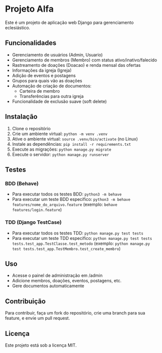# Projeto Alfa

Este é um projeto de aplicação web Django para gerenciamento eclesiástico.

## Funcionalidades

- Gerenciamento de usuários (Admin, Usuario)
- Gerenciamento de membros (Membro) com status ativo/inativo/falecido
- Rastreamento de doações (Doacao) e renda mensal das ofertas
- Informações da igreja (Igreja)
- Adição de eventos e postagens
- Grupos para quais vão as doações
- Automação de criação de documentos:
  - Carteira de membro
  - Transferências para outra igreja
- Funcionalidade de exclusão suave (soft delete)

## Instalação

1. Clone o repositório
2. Crie um ambiente virtual: `python -m venv .venv`
3. Ative o ambiente virtual: `source .venv/bin/activate` (no Linux)
4. Instale as dependências: `pip install -r requirements.txt`
5. Execute as migrações: `python manage.py migrate`
6. Execute o servidor: `python manage.py runserver`

## Testes

### BDD (Behave)
- Para executar todos os testes BDD: `python3 -m behave`
- Para executar um teste BDD específico: `python3 -m behave features/nome_do_arquivo.feature` (exemplo: `behave features/login.feature`)

### TDD (Django TestCase)
- Para executar todos os testes TDD: `python manage.py test tests`
- Para executar um teste TDD específico: `python manage.py test tests tests.test_app.TestClasse.test_metodo` (exemplo: `python manage.py test tests.test_app.TestMembro.test_create_membro`)

## Uso

- Acesse o painel de administração em /admin
- Adicione membros, doações, eventos, postagens, etc.
- Gere documentos automaticamente

## Contribuição

Para contribuir, faça um fork do repositório, crie uma branch para sua feature, e envie um pull request.

## Licença

Este projeto está sob a licença MIT.
